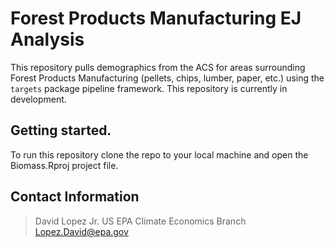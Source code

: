 
# Forest Products Manufacturing EJ Analysis

This repository pulls demographics from the ACS for areas surrounding Forest Products Manufacturing (pellets, chips, lumber, paper, etc.) using the `targets` package pipeline framework. This repository is currently in development.


## Getting started.

To run this repository clone the repo to your local machine and open the Biomass.Rproj project file.


## Contact Information

> David Lopez Jr.
> US EPA Climate Economics Branch
> Lopez.David@epa.gov


